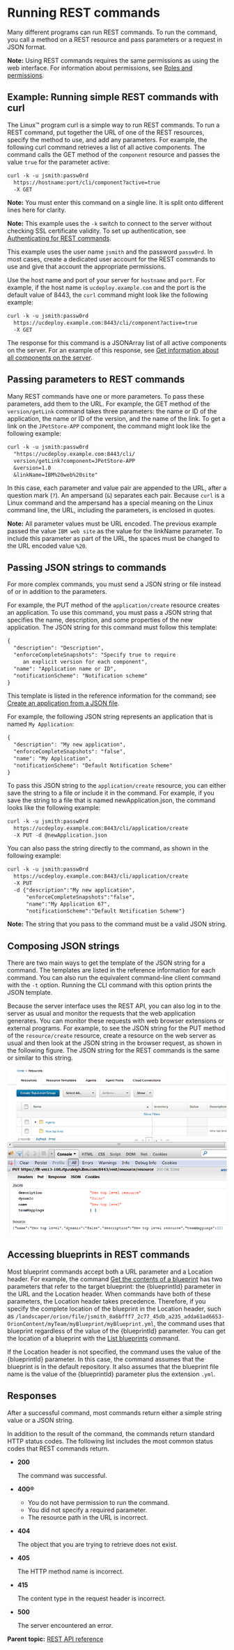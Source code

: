 # Running REST commands

Many different programs can run REST commands. To run the command, you call a method on a REST resource and pass parameters or a request in JSON format.

**Note:** Using REST commands requires the same permissions as using the web interface. For information about permissions, see [Roles and permissions](../../com.udeploy.admin.doc/topics/security_roles.md).

## Example: Running simple REST commands with curl

The Linux™ program curl is a simple way to run REST commands. To run a REST command, put together the URL of one of the REST resources, specify the method to use, and add any parameters. For example, the following curl command retrieves a list of all active components. The command calls the GET method of the `component` resource and passes the value `true` for the parameter active:

```
curl -k -u jsmith:passw0rd 
  https://hostname:port/cli/component?active=true 
  -X GET
```

**Note:** You must enter this command on a single line. It is split onto different lines here for clarity.

**Note:** This example uses the `-k` switch to connect to the server without checking SSL certificate validity. To set up authentication, see [Authenticating for REST commands](rest_api_ref_authenticating.md).

This example uses the user name `jsmith` and the password `passw0rd`. In most cases, create a dedicated user account for the REST commands to use and give that account the appropriate permissions.

Use the host name and port of your server for `hostname` and `port`. For example, if the host name is `ucdeploy.example.com` and the port is the default value of 8443, the `curl` command might look like the following example:

```
curl -k -u jsmith:passw0rd 
  https://ucdeploy.example.com:8443/cli/component?active=true 
  -X GET
```

The response for this command is a JSONArray list of all active components on the server. For an example of this response, see [Get information about all components on the server](../../com.udeploy.api.doc/topics/rest_cli_component_get.md).

## Passing parameters to REST commands

Many REST commands have one or more parameters. To pass these parameters, add them to the URL. For example, the GET method of the `version/getLink` command takes three parameters: the name or ID of the application, the name or ID of the version, and the name of the link. To get a link on the `JPetStore-APP` component, the command might look like the following example:

```
curl -k -u jsmith:passw0rd 
  "https://ucdeploy.example.com:8443/cli/
  version/getLink?component=JPetStore-APP
  &version=1.0
  &linkName=IBM%20web%20site"
```

In this case, each parameter and value pair are appended to the URL, after a question mark \(`?`\). An ampersand \(`&`\) separates each pair. Because `curl` is a Linux command and the ampersand has a special meaning on the Linux command line, the URL, including the parameters, is enclosed in quotes.

**Note:** All parameter values must be URL encoded. The previous example passed the value `IBM web site` as the value for the linkName parameter. To include this parameter as part of the URL, the spaces must be changed to the URL encoded value `%20`.

## Passing JSON strings to commands

For more complex commands, you must send a JSON string or file instead of or in addition to the parameters.

For example, the PUT method of the `application/create` resource creates an application. To use this command, you must pass a JSON string that specifies the name, description, and some properties of the new application. The JSON string for this command must follow this template:

```
{
  "description": "Description",
  "enforceCompleteSnapshots": "Specify true to require 
     an explicit version for each component",
  "name": "Application name or ID",
  "notificationScheme": "Notification scheme"
}
```

This template is listed in the reference information for the command; see [Create an application from a JSON file](../../com.udeploy.api.doc/topics/rest_cli_application_create_put.md).

For example, the following JSON string represents an application that is named `My Application`:

```
{
  "description": "My new application",
  "enforceCompleteSnapshots": "false",
  "name": "My Application",
  "notificationScheme": "Default Notification Scheme"
}
```

To pass this JSON string to the `application/create` resource, you can either save the string to a file or include it in the command. For example, if you save the string to a file that is named newApplication.json, the command looks like the following example:

```
curl -k -u jsmith:passw0rd 
  https://ucdeploy.example.com:8443/cli/application/create 
  -X PUT -d @newApplication.json
```

You can also pass the string directly to the command, as shown in the following example:

```
curl -k -u jsmith:passw0rd 
  https://ucdeploy.example.com:8443/cli/application/create 
  -X PUT 
  -d {"description":"My new application",
      "enforceCompleteSnapshots":"false",
      "name":"My Application 67",
      "notificationScheme":"Default Notification Scheme"}
```

**Note:** The string that you pass to the command must be a valid JSON string.

## Composing JSON strings

There are two main ways to get the template of the JSON string for a command. The templates are listed in the reference information for each command. You can also run the equivalent command-line client command with the `-t` option. Running the CLI command with this option prints the JSON template.

Because the server interface uses the REST API, you can also log in to the server as usual and monitor the requests that the web application generates. You can monitor these requests with web browser extensions or external programs. For example, to see the JSON string for the PUT method of the `resource/create` resource, create a resource on the web server as usual and then look at the JSON string in the browser request, as shown in the following figure. The JSON string for the REST commands is the same or similar to this string.

![Using a web browser extension to monitor the JSON strings that the server uses](../images/rest_api_ref_using_a.gif)

## Accessing blueprints in REST commands

Most blueprint commands accept both a URL parameter and a Location header. For example, the command [Get the contents of a blueprint](../../com.edt.api.doc/topics/rest_bpid_get.md) has two parameters that refer to the target blueprint: the \{blueprintId\} parameter in the URL and the Location header. When commands have both of these parameters, the Location header takes precedence. Therefore, if you specify the complete location of the blueprint in the Location header, such as `/landscaper/orion/file/jsmith_8a6bfff7_2c77_45db_a235_adda61ad6653-OrionContent/myTeam/myBlueprint/myBlueprint.yml`, the command uses that blueprint regardless of the value of the \{blueprintId\} parameter. You can get the location of a blueprint with the [List blueprints](../../com.edt.api.doc/topics/rest_blueprint__get.md) command.

If the Location header is not specified, the command uses the value of the \{blueprintId\} parameter. In this case, the command assumes that the blueprint is in the default repository. It also assumes that the blueprint file name is the value of the \{blueprintId\} parameter plus the extension `.yml`.

## Responses

After a successful command, most commands return either a simple string value or a JSON string.

In addition to the result of the command, the commands return standard HTTP status codes. The following list includes the most common status codes that REST commands return.

-   **200**

    The command was successful.

-   **400®**

    -   You do not have permission to run the command.
    -   You did not specify a required parameter.
    -   The resource path in the URL is incorrect.
-   **404**

    The object that you are trying to retrieve does not exist.

-   **405**

    The HTTP method name is incorrect.

-   **415**

    The content type in the request header is incorrect.

-   **500**

    The server encountered an error.


**Parent topic:** [REST API reference](../../com.udeploy.reference.doc/topics/rest_api_ref_overview.md)

